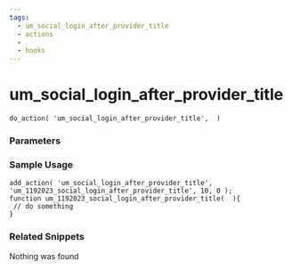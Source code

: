 ```yaml
---
tags: 
  - um_social_login_after_provider_title
  - actions
  - 
  - hooks
---
```

# um\_social\_login\_after\_provider\_title

``` php:no-line-numbers
do_action( 'um_social_login_after_provider_title',  )
```
<div class='hook-sep'></div>

### Parameters

<div class='hook-sep'></div>



### Sample Usage

``` php:no-line-numbers
add_action( 'um_social_login_after_provider_title', 'um_1192023_social_login_after_provider_title', 10, 0 );
function um_1192023_social_login_after_provider_title(  ){
 // do something
}
```
<div class='hook-sep'></div>



### Related Snippets

Nothing was found


